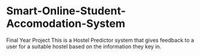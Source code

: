 # Smart-Online-Student-Accomodation-System
Final Year Project
This is a Hostel Predictor system that gives feedback to a user for a suitable hostel based on the information they key in.
